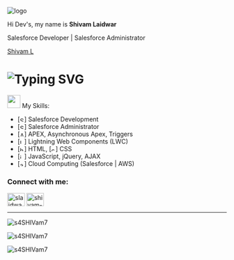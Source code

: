 
![logo](https://media.licdn.com/dms/image/D4D16AQGJwHXSRpAuDA/profile-displaybackgroundimage-shrink_350_1400/0/1693091504811?e=1700092800&v=beta&t=Ahhrw0SW-Ib6AqR1w7mrKBxcMJUUBDoOyhC8HFGSOoo) 

   Hi Dev's, my name is <b>Shivam Laidwar </b> 
<!-- #### I am 2x Certified Salesforce Developer | Double Star Trailhead Ranger | 6x Superbadges | 200+ Badges -->
 Salesforce Developer | Salesforce Administrator
 
<a href="https://www.linkedin.com/in/shivam-laidwar/"> Shivam L</a> </a>

# ![Typing SVG](https://readme-typing-svg.herokuapp.com/?lines=I+am+Certified+Salesforce+Developer;Double+Star+Trailhead+Ranger;Trailhead+6x+Superbadges&color=f75c7e&pause=1000)


<img src="./img/man_raising_hand.gif" width="30px"/> My Skills:
- [<img src='https://cdn.jsdelivr.net/npm/simple-icons@3.0.1/icons/salesforce.svg' alt='Salesforce Developer' height='10'>] Salesforce Development
- [<img src='https://cdn.jsdelivr.net/npm/simple-icons@3.0.1/icons/salesforce.svg' alt='Salesforce Admin' height='10'>] Salesforce Administrator
- [<img src='https://cdn.jsdelivr.net/npm/simple-icons@3.0.1/icons/salesforce.svg' alt='APEX, Asynchronous Apex, Triggers' height='10'>] APEX, Asynchronous Apex, Triggers
- [<img src='https://cdn.jsdelivr.net/npm/simple-icons@3.0.1/icons/salesforce.svg' alt='Lightning Web Components (LWC)' height='10'>] Lightning Web Components (LWC)
- [<img src='https://cdn.jsdelivr.net/npm/simple-icons@3.0.1/icons/html5.svg' alt='html5' height='10'>] HTML, 
[<img src='https://cdn.jsdelivr.net/npm/simple-icons@3.0.1/icons/css3.svg' alt='css3' height='10'>] CSS
- [<img src='https://cdn.jsdelivr.net/npm/simple-icons@3.0.1/icons/javascript.svg' alt='javascript' height='10'>] JavaScript, jQuery, AJAX
- [<img src='https://cdn.jsdelivr.net/npm/simple-icons@3.0.1/icons/amazonaws.svg' alt='amazonaws' height='10'>] Cloud Computing (Salesforce | AWS)







<h3 align="left">Connect with me:</h3>
<p align="left">
<a href="https://twitter.com/slaidwar" target="blank"><img align="center" src="https://seeklogo.com/images/T/twitter-x-logo-0339F999CF-seeklogo.com.png?v=638258077460000000" alt="slaidwar" height="30" width="40" /></a>
<a href="https://www.linkedin.com/in/shivam-laidwar" target="blank"><img align="center" src="https://image.similarpng.com/very-thumbnail/2020/07/Linkedin-logo-on-transparent-Background-PNG-.png" alt="shivam-laidwar" height="30" width="40" /></a
</p>

<hr>

<p align="left"><img src="https://github-profile-trophy.vercel.app/?username=s4SHIVam7" alt="s4SHIVam7" /></a> </p>

<p><img align="center" src="https://github-readme-streak-stats.herokuapp.com/?user=s4SHIVam7&" alt="s4SHIVam7" /></p>

<p><img align="left" src="https://github-readme-stats.vercel.app/api/top-langs?username=s4SHIVam7&show_icons=true&locale=en&layout=compact" alt="s4SHIVam7" /></p>

